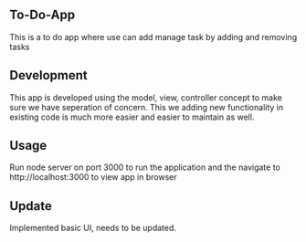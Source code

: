 ## To-Do-App

This is a to do app where use can add manage task by adding and removing tasks

## Development

This app is developed using the model, view, controller concept to make sure we have seperation of concern.
This we adding new functionality in existing code is much more easier and easier to maintain as well.

## Usage

Run node server on port 3000 to run the application and the navigate to http://localhost:3000 to view app in browser

## Update

Implemented basic UI, needs to be updated.

